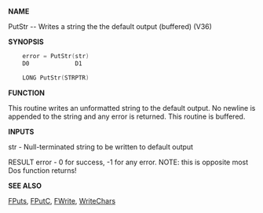 
**NAME**

PutStr -- Writes a string the the default output (buffered) (V36)

**SYNOPSIS**

```c
    error = PutStr(str)
    D0             D1

    LONG PutStr(STRPTR)

```
**FUNCTION**

This routine writes an unformatted string to the default output.  No
newline is appended to the string and any error is returned.  This
routine is buffered.

**INPUTS**

str   - Null-terminated string to be written to default output

RESULT
error - 0 for success, -1 for any error.  NOTE: this is opposite
most Dos function returns!

**SEE ALSO**

[FPuts](FPuts), [FPutC](FPutC), [FWrite](FWrite), [WriteChars](WriteChars)
